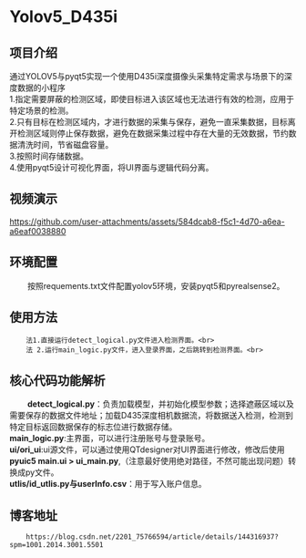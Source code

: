 # Yolov5_D435i
## 项目介绍
通过YOLOV5与pyqt5实现一个使用D435i深度摄像头采集特定需求与场景下的深度数据的小程序<br>
1.指定需要屏蔽的检测区域，即使目标进入该区域也无法进行有效的检测，应用于特定场景的检测。<br>
2.只有目标在检测区域内，才进行数据的采集与保存，避免一直采集数据，目标离开检测区域则停止保存数据，避免在数据采集过程中存在大量的无效数据，节约数据清洗时间，节省磁盘容量。<br>
3.按照时间存储数据。<br>
4.使用pyqt5设计可视化界面，将UI界面与逻辑代码分离。<br>

## 视频演示

https://github.com/user-attachments/assets/584dcab8-f5c1-4d70-a6ea-a6eaf0038880

## 环境配置
        按照requements.txt文件配置yolov5环境，安装pyqt5和pyrealsense2。<br>
## 使用方法
        法1.直接运行detect_logical.py文件进入检测界面。<br>
        法 2.运行main_logic.py文件，进入登录界面，之后跳转到检测界面。<br>

## 核心代码功能解析
        **detect_logical.py**：负责加载模型，并初始化模型参数；选择遮蔽区域以及需要保存的数据文件地址；加载D435深度相机数据流，将数据送入检测，检测到特定目标返回数据保存的标志位进行数据存储。<br>
        **main_logic.py**:主界面，可以进行注册账号与登录账号。<br>
        **ui/ori_ui**:ui源文件，可以通过使用QTdesigner对UI界面进行修改，修改后使用**pyuic5 main.ui > ui_main.py**,（注意最好使用绝对路径，不然可能出现问题）转换成py文件。<br>
        **utlis/id_utlis.py与userInfo.csv**：用于写入账户信息。<br>        
## 博客地址
        https://blog.csdn.net/2201_75766594/article/details/144316937?spm=1001.2014.3001.5501

  
        

​

​
